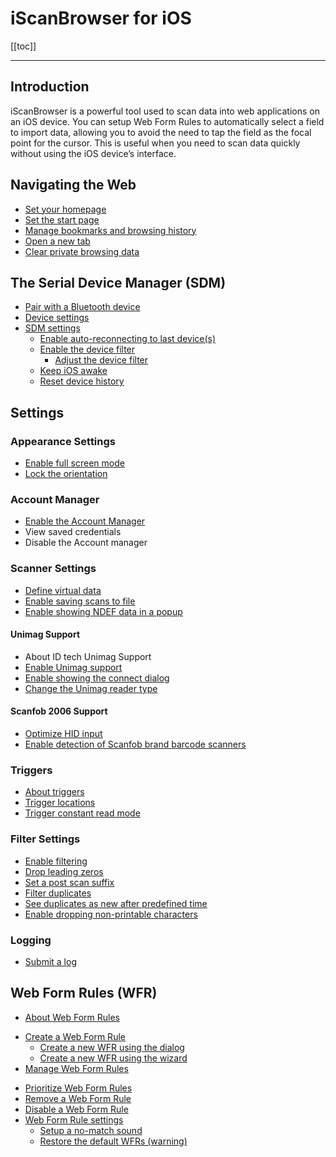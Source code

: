 # iScanBrowser for iOS
[[toc]]

---

## Introduction
iScanBrowser is a powerful tool used to scan data into web applications on an iOS device. You can setup Web Form Rules to automatically select a field to import data, allowing you to avoid the need to tap the field as the focal point for the cursor. This is useful when you need to scan data quickly without using the iOS device’s interface. 

## Navigating the Web
- [Set your homepage](https://github.com/siolarah/docs/blob/master/iScanBrowser/iScanBrowser%20iOS/Navigating%20the%20Web.md#set-the-home-page)
- [Set the start page](https://github.com/siolarah/docs/blob/master/iScanBrowser/iScanBrowser%20iOS/Navigating%20the%20Web.md#set-the-startup-page)
- [Manage bookmarks and browsing history](https://github.com/siolarah/docs/blob/master/iScanBrowser/iScanBrowser%20iOS/Navigating%20the%20Web.md#bookmarks-and-browsing-history)
- [Open a new tab]()
- [Clear private browsing data]()
## The Serial Device Manager (SDM)
- [Pair with a Bluetooth device](https://github.com/siolarah/docs/blob/master/iScanBrowser/iScanBrowser%20iOS/The%20Serial%20Device%20Manager.md#pair-with-a-bluetooth-device)
- [Device settings](https://github.com/siolarah/docs/blob/master/iScanBrowser/iScanBrowser%20iOS/The%20Serial%20Device%20Manager.md#device-settings)
- [SDM settings](https://github.com/siolarah/docs/blob/master/iScanBrowser/iScanBrowser%20iOS/The%20Serial%20Device%20Manager.md#device-manager-settings)
  - [Enable auto-reconnecting to last device(s)](https://github.com/siolarah/docs/blob/master/iScanBrowser/iScanBrowser%20iOS/The%20Serial%20Device%20Manager.md#enable-auto-reconnecting-with-last-devices)
  - [Enable the device filter](https://github.com/siolarah/docs/blob/master/iScanBrowser/iScanBrowser%20iOS/The%20Serial%20Device%20Manager.md#enable-the-device-filter)
    - [Adjust the device filter](https://github.com/siolarah/docs/blob/master/iScanBrowser/iScanBrowser%20iOS/The%20Serial%20Device%20Manager.md#adjust-the-device-filter)
  - [Keep iOS awake](https://github.com/siolarah/docs/blob/master/iScanBrowser/iScanBrowser%20iOS/The%20Serial%20Device%20Manager.md#enable-keep-ios-awake)
  - [Reset device history](https://github.com/siolarah/docs/blob/master/iScanBrowser/iScanBrowser%20iOS/The%20Serial%20Device%20Manager.md#reset-device-history)
## Settings
### Appearance Settings
- [Enable full screen mode](https://github.com/siolarah/docs/blob/master/iScanBrowser/iScanBrowser%20iOS/Appearance%20Settings.md#enable-fullscreen-mode)
- [Lock the orientation](https://github.com/siolarah/docs/blob/master/iScanBrowser/iScanBrowser%20iOS/Appearance%20Settings.md#enable-orientation-lock)
### Account Manager
- [Enable the Account Manager](https://github.com/siolarah/docs/blob/master/iScanBrowser/iScanBrowser%20iOS/Account%20Manager.md)
- View saved credentials
- Disable the Account manager
### Scanner Settings
- [Define virtual data](https://github.com/siolarah/docs/blob/master/iScanBrowser/iScanBrowser%20iOS/Scanner%20Settings.md#define-virtual-data)
- [Enable saving scans to file](https://github.com/siolarah/docs/blob/master/iScanBrowser/iScanBrowser%20iOS/Scanner%20Settings.md#save-scans-to-file)
- [Enable showing NDEF data in a popup](https://github.com/siolarah/docs/blob/master/iScanBrowser/iScanBrowser%20iOS/Scanner%20Settings.md#save-scans-to-file)
#### Unimag Support
- About ID tech Unimag Support
- [Enable Unimag support](https://github.com/siolarah/docs/blob/master/iScanBrowser/iScanBrowser%20iOS/Scanner%20Settings.md#enable-unimag-support)
- [Enable showing the connect dialog](https://github.com/siolarah/docs/blob/master/iScanBrowser/iScanBrowser%20iOS/Scanner%20Settings.md#enable-showing-the-connect-dialog)
- [Change the Unimag reader type](https://github.com/siolarah/docs/blob/master/iScanBrowser/iScanBrowser%20iOS/Scanner%20Settings.md#change-the-unimag-reader-type)
#### Scanfob 2006 Support
- [Optimize HID input](https://github.com/siolarah/docs/blob/master/iScanBrowser/iScanBrowser%20iOS/Scanner%20Settings.md#optimize-hid-input)
- [Enable detection of Scanfob brand barcode scanners](https://github.com/siolarah/docs/blob/master/iScanBrowser/iScanBrowser%20iOS/Scanner%20Settings.md#enable-detecting-scanfob-brand-barcode-scanners)
<!-- - Detect MSR tracks
- Define start and end sentinels
- Remove MSR sentinels
- Set a tracks timeout  -->
### Triggers
- [About triggers](https://github.com/siolarah/docs/blob/master/iScanBrowser/iScanBrowser%20iOS/Triggers.md#about-the-triggers)
- [Trigger locations](https://github.com/siolarah/docs/blob/master/iScanBrowser/iScanBrowser%20iOS/Triggers.md#trigger-locations)
- [Trigger constant read mode](https://github.com/siolarah/docs/blob/master/iScanBrowser/iScanBrowser%20iOS/Triggers.md#trigger-constant-read-mode)
### Filter Settings
- [Enable filtering](https://github.com/siolarah/docs/blob/master/iScanBrowser/iScanBrowser%20iOS/Filter%20Settings.md#enable-filtering)
- [Drop leading zeros](https://github.com/siolarah/docs/blob/master/iScanBrowser/iScanBrowser%20iOS/Filter%20Settings.md#drop-leading-zeros)
- [Set a post scan suffix](https://github.com/siolarah/docs/blob/master/iScanBrowser/iScanBrowser%20iOS/Filter%20Settings.md#append-suffix-to-scan-data)
- [Filter duplicates](https://github.com/siolarah/docs/blob/master/iScanBrowser/iScanBrowser%20iOS/Filter%20Settings.md#filter-duplicate-scans)
- [See duplicates as new after predefined time](https://github.com/siolarah/docs/blob/master/iScanBrowser/iScanBrowser%20iOS/Filter%20Settings.md#enable-duplicate-scans-after-pre-defined-time-interval)
- [Enable dropping non-printable characters](https://github.com/siolarah/docs/blob/master/iScanBrowser/iScanBrowser%20iOS/Filter%20Settings.md#drop-non-printable-characters)
### Logging
- [Submit a log](https://github.com/siolarah/docs/blob/master/iScanBrowser/iScanBrowser%20iOS/Logging.md)
## Web Form Rules (WFR)
- [About Web Form Rules]()
<!--   - Types of Web Form Rules
    - Scan
    - Prompt
    - PDF 417
  - Capabilities of Web Form Rules
    - Scanned value is URL
    - Limit by device type
    - Limit by scan values
    - Setup a scan value delimiter
    - Select target input
      - Focused input
      - Find by ID
      - Find by name
      - JavaScript function
    - Additional options
      - Only if empty
      - Simulate a call Form.Submit()
      - Append data
      - Execute custom JavaScript -->
- [Create a Web Form Rule]()
  - [Create a new WFR using the dialog]()
  - [Create a new WFR using the wizard]()
- [Manage Web Form Rules]()
<!--   - Use your Cloud-In-Hand account with Web Form Rules -->
  - [Prioritize Web Form Rules]()
  - [Remove a Web Form Rule]()
  - [Disable a Web Form Rule]()
- [Web Form Rule settings]()
  - [Setup a no-match sound]()
  - [Restore the default WFRs (warning)]()



